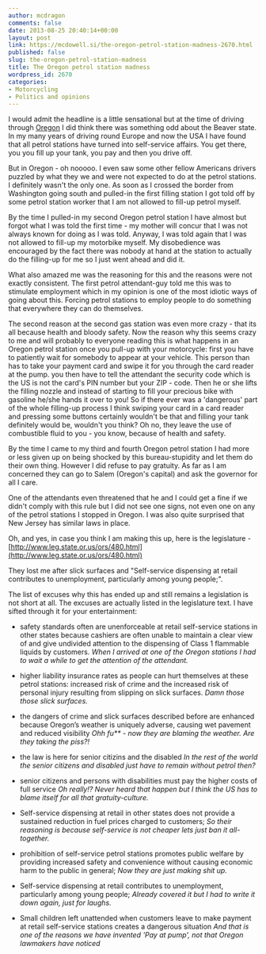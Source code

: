 ```yaml
---
author: mcdragon
comments: false
date: 2013-08-25 20:40:14+00:00
layout: post
link: https://mcdowell.si/the-oregon-petrol-station-madness-2670.html
published: false
slug: the-oregon-petrol-station-madness
title: The Oregon petrol station madness
wordpress_id: 2670
categories:
- Motorcycling
- Politics and opinions
---
```


I would admit the headline is a little sensational but at the time of driving through [Oregon](http://en.wikipedia.org/wiki/Oregon) I did think there was something odd about the Beaver state. In my many years of driving round Europe and now the USA I have found that all petrol stations have turned into self-service affairs. You get there, you you fill up your tank, you pay and then you drive off.

But in Oregon - oh nooooo. I even saw some other fellow Americans drivers puzzled by what they we and were not expected to do at the petrol stations. I definitely wasn't the only one. As soon as I crossed the border from Washington going south and pulled-in the first filling station I got told off by some petrol station worker that I am not allowed to fill-up petrol myself.

By the time I pulled-in my second Oregon petrol station I have almost but forgot what I was told the first time - my mother will concur that I was not always known for doing as I was told. Anyway, I was told again that I was not allowed to fill-up my motorbike myself. My disobedience was encouraged by the fact there was nobody at hand at the station to actually do the filling-up for me so I just went ahead and did it.

What also amazed me was the reasoning for this and the reasons were not exactly consistent. The first petrol attendant-guy told me this was to stimulate employment which in my opinion is one of the most idiotic ways of going about this. Forcing petrol stations to employ people to do something that everywhere they can do themselves.

The second reason at the second gas station was even more crazy - that its all because health and bloody safety. Now the reason why this seems crazy to me and will probably to everyone reading this is what happens in an Oregon petrol station once you pull-up with your motorcycle: first you have to patiently wait for somebody to appear at your vehicle. This person than has to take your payment card and swipe it for you through the card reader at the pump. you then have to tell the attendant the security code which is the US is not the card's PIN number but your ZIP - code. Then he or she lifts the filling nozzle and instead of starting to fill your precious bike with gasoline he/she hands it over to you!
So if there ever was a 'dangerous' part of the whole filling-up process I think swiping your card in a card reader and pressing some buttons certainly wouldn't be that and filling your tank definitely would be, wouldn't you think? Oh no, they leave the use of combustible fluid to you - you know, because of health and safety.

By the time I came to my third and fourth Oregon petrol station I had more or less given up on being shocked by this bureau-stupidity and let them do their own thing. However I did refuse to pay gratuity. As far as I am concerned they can go to Salem (Oregon's capital) and ask the governor for all I care.

One of the attendants even threatened that he and I could get a fine if we didn't comply with this rule but I did not see one signs, not even one on any of the petrol stations I stopped in Oregon. I was also quite surprised that New Jersey has similar laws in place.

Oh, and yes, in case you think I am making this up, here is the legislature - [http://www.leg.state.or.us/ors/480.html](http://www.leg.state.or.us/ors/480.html)

They lost me after slick surfaces and "Self-service dispensing at retail contributes to unemployment, particularly among young people;".

The list of excuses why this has ended up and still remains a legislation is not short at all. The excuses are actually listed in the legislature text. I have sifted through it for your entertainment:



 	
  * safety standards often are unenforceable at retail self-service stations in other states because cashiers are often unable to maintain a clear view of and give undivided attention to the dispensing of Class 1 flammable liquids by customers.
_When I arrived at one of the Oregon stations I had to wait a while to get the attention of the attendant._

 	
  * higher liability insurance rates as people can hurt themselves at these petrol stations: increased risk of crime and the increased risk of personal injury resulting from slipping on slick surfaces.
_Damn those those slick surfaces._

 	
  * the dangers of crime and slick surfaces described before are enhanced because Oregon’s weather is uniquely adverse, causing wet pavement and reduced visibility
_Ohh fu** - now they are blaming the weather. Are they taking the piss?!_

 	
  * the law is here for senior citizins and the disabled
_In the rest of the world the senior citizens and disabled just have to remain without petrol then?_

 	
  * senior citizens and persons with disabilities must pay the higher costs of full service
_Oh really!? Never heard that happen but I think the US has to blame itself for all that gratuity-culture._

 	
  * Self-service dispensing at retail in other states does not provide a sustained reduction in fuel prices charged to customers;
_So their reasoning is because self-service is not cheaper lets just ban it all-together._

 	
  * prohibition of self-service petrol stations promotes public welfare by providing increased safety and convenience without causing economic harm to the public in general;
_Now they are just making shit up._

 	
  * Self-service dispensing at retail contributes to unemployment, particularly among young people;
_Already covered it but I had to write it down again, just for laughs._

 	
  * Small children left unattended when customers leave to make payment at retail self-service stations creates a dangerous situation
_And that is one of the reasons we have invented 'Pay at pump', not that Oregon lawmakers have noticed_


